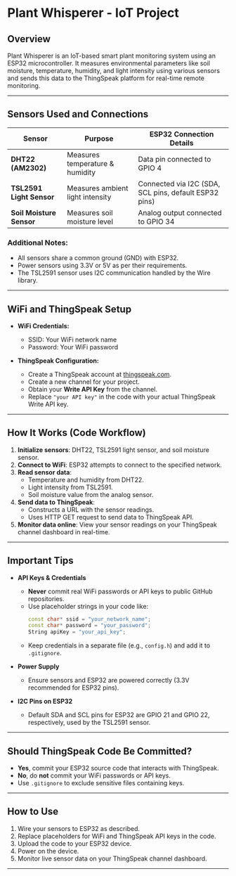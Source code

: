 # Plant Whisperer - IoT Project

## Overview
Plant Whisperer is an IoT-based smart plant monitoring system using an ESP32 microcontroller. It measures environmental parameters like soil moisture, temperature, humidity, and light intensity using various sensors and sends this data to the ThingSpeak platform for real-time remote monitoring.

---

## Sensors Used and Connections

| Sensor               | Purpose                     | ESP32 Connection Details              |
|----------------------|-----------------------------|-------------------------------------|
| **DHT22 (AM2302)**    | Measures temperature & humidity | Data pin connected to GPIO 4        |
| **TSL2591 Light Sensor** | Measures ambient light intensity | Connected via I2C (SDA, SCL pins, default ESP32 pins) |
| **Soil Moisture Sensor** | Measures soil moisture level    | Analog output connected to GPIO 34  |

### Additional Notes:
- All sensors share a common ground (GND) with ESP32.
- Power sensors using 3.3V or 5V as per their requirements.
- The TSL2591 sensor uses I2C communication handled by the Wire library.

---

## WiFi and ThingSpeak Setup

- **WiFi Credentials:**  
  - SSID: Your WiFi network name  
  - Password: Your WiFi password

- **ThingSpeak Configuration:**  
  - Create a ThingSpeak account at [thingspeak.com](https://thingspeak.com).
  - Create a new channel for your project.
  - Obtain your **Write API Key** from the channel.
  - Replace `"your API key"` in the code with your actual ThingSpeak Write API key.

---

## How It Works (Code Workflow)

1. **Initialize sensors**: DHT22, TSL2591 light sensor, and soil moisture sensor.
2. **Connect to WiFi**: ESP32 attempts to connect to the specified network.
3. **Read sensor data**:
   - Temperature and humidity from DHT22.
   - Light intensity from TSL2591.
   - Soil moisture value from the analog sensor.
4. **Send data to ThingSpeak**:
   - Constructs a URL with the sensor readings.
   - Uses HTTP GET request to send data to ThingSpeak API.
5. **Monitor data online**: View your sensor readings on your ThingSpeak channel dashboard in real-time.

---

## Important Tips

- **API Keys & Credentials**  
  - **Never** commit real WiFi passwords or API keys to public GitHub repositories.  
  - Use placeholder strings in your code like:  
    ```cpp
    const char* ssid = "your_network_name";
    const char* password = "your_password";
    String apiKey = "your_api_key";
    ```  
  - Keep credentials in a separate file (e.g., `config.h`) and add it to `.gitignore`.

- **Power Supply**  
  - Ensure sensors and ESP32 are powered correctly (3.3V recommended for ESP32 pins).

- **I2C Pins on ESP32**  
  - Default SDA and SCL pins for ESP32 are GPIO 21 and GPIO 22, respectively, used by the TSL2591 sensor.

---

## Should ThingSpeak Code Be Committed?

- **Yes**, commit your ESP32 source code that interacts with ThingSpeak.
- **No**, do **not** commit your WiFi passwords or API keys.
- Use `.gitignore` to exclude sensitive files containing keys.

---

## How to Use

1. Wire your sensors to ESP32 as described.
2. Replace placeholders for WiFi and ThingSpeak API keys in the code.
3. Upload the code to your ESP32 device.
4. Power on the device.
5. Monitor live sensor data on your ThingSpeak channel dashboard.

---

